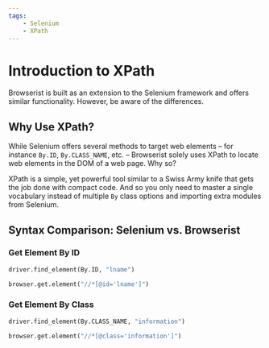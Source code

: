 ```yaml
---
tags:
    - Selenium
    - XPath
---
```


# Introduction to XPath
Browserist is built as an extension to the Selenium framework and offers similar functionality. However, be aware of the differences.

## Why Use XPath?
While Selenium offers several methods to target web elements – for instance `By.ID`, `By.CLASS_NAME`, etc. – Browserist solely uses XPath to locate web elements in the DOM of a web page. Why so?

XPath is a simple, yet powerful tool similar to a Swiss Army knife that gets the job done with compact code. And so you only need to master a single vocabulary instead of multiple `By` class options and importing extra modules from Selenium.

## Syntax Comparison: Selenium vs. Browserist
### Get Element By ID
```python title="Selenium"
driver.find_element(By.ID, "lname")
```

```python title="Browserist with XPath"
browser.get.element("//*[@id='lname']")
```

### Get Element By Class
```python title="Selenium"
driver.find_element(By.CLASS_NAME, "information")
```

```python title="Browserist with XPath"
browser.get.element("//*[@class='information']")
```
